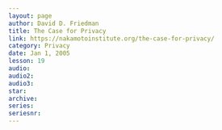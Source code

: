 ```yaml
---
layout: page
author: David D. Friedman
title: The Case for Privacy
link: https://nakamotoinstitute.org/the-case-for-privacy/
category: Privacy
date: Jan 1, 2005
lesson: 19
audio: 
audio2: 
audio3: 
star: 
archive: 
series: 
seriesnr: 
---
```

